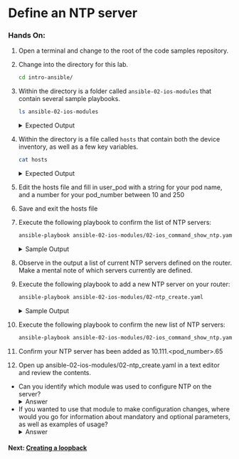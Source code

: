 # Define an NTP server

### Hands On: 

1. Open a terminal and change to the root of the code samples repository.  
1. Change into the directory for this lab.  

    ```bash
    cd intro-ansible/
    ```

1. Within the directory is a folder called `ansible-02-ios-modules` that contain several sample playbooks. 

    ```bash
    ls ansible-02-ios-modules
    ```

    <details>
    <summary> Expected Output </summary>
    <pre>
    02-ios_command_show.yaml
    02-ios_command_show_ntp.yaml
    02-loopback_create.yaml
    02-loopback_delete.yaml
    02-ntp_create.yaml
    02-ntp_delete.yaml
    </pre>
    </details>

1. Within the directory is a file called `hosts` that contain both the device inventory, as well as a few key variables. 

    ```bash
    cat hosts
    ```

    <details>
    <summary> Expected Output </summary>
    <pre>
    [iosxe:vars]
    #user_pod: <insert_unique_string>  # Fill in a unique pod name
    # Fill in a unique pod name
    user_pod = mypod
    pod_number = 10

    [iosxe:children]
    sandbox
    #express

    [sandbox]
    ios-xe-mgmt.cisco.com ansible_port=8181

    [express]
    198.18.134.11  # dcloud pod router #1
    198.18.134.12  # dcloud pod router #2
    </pre>
    </details>


1. Edit the hosts file and fill in user_pod with a string for your pod name, and a number for your pod_number between 10 and 250

1. Save and exit the hosts file

1. Execute the following playbook to confirm the list of NTP servers:

    ```bash
    ansible-playbook ansible-02-ios-modules/02-ios_command_show_ntp.yaml
    ```
    <details>
    <summary> Sample Output </summary>
    <pre>
    PLAY [Sample IOS show ntp for Ansible 2.5] *******************************************************************************************************

    TASK [run show ntp associations] *********************************************************************************************************************
    ok: [ios-xe-mgmt.cisco.com]

    TASK [display value of "myint" variable] *************************************************************************************************************
    ok: [ios-xe-mgmt.cisco.com] => {
        "myntp[\"stdout_lines\"][0]": [
            "address         ref clock       st   when   poll reach  delay  offset   disp",
            " ~10.34.45.56     .INIT.          16      -   1024     0  0.000   0.000 15937.",
            " ~1.1.1.2         .INIT.          16      -   1024     0  0.000   0.000 15937.",
            " * sys.peer, # selected, + candidate, - outlyer, x falseticker, ~ configured"
        ]
    }

    PLAY RECAP *******************************************************************************************************************************************
    ios-xe-mgmt.cisco.com      : ok=2    changed=0    unreachable=0    failed=0
    </pre>
    </details>

1. Observe in the output a list of current NTP servers defined on the router. Make a mental note of which servers currently are defined. 

1. Execute the following playbook to add a new NTP server on your router:

    ```bash
    ansible-playbook ansible-02-ios-modules/02-ntp_create.yaml
    ```

    <details>
    <summary> Sample Output </summary>
    <pre>
    PLAY [Sample IOS NTP config for Ansible 2.5] *********************************************************************************************************

    TASK [set ntp server 10.111.10.65 via CLI] ***********************************************************************************************************
    changed: [ios-xe-mgmt.cisco.com]

    PLAY RECAP *******************************************************************************************************************************************
    ios-xe-mgmt.cisco.com      : ok=1    changed=1    unreachable=0    failed=0

    </pre>
    </details>

1. Execute the following playbook to confirm the new list of NTP servers:

    ```bash
    ansible-playbook ansible-02-ios-modules/02-ios_command_show_ntp.yaml
    ```

1. Confirm your NTP server has been added as 10.111.<pod_number>.65

1. Open up ansible-02-ios-modules/02-ntp_create.yaml in a text editor and review the contents. 
 * Can you identify which module was used to configure NTP on the server? 
    <details>
    <summary> Answer </summary>
    <pre>
    This lab used the ios_config module to execute specific config commands directly onto the device
    </pre>
    </details>
 * If you wanted to use that module to make configuration changes, where would you go for information about mandatory and optional parameters, as well as examples of usage? 
    <details>
    <summary> Answer </summary>
    <pre>
    1. https://docs.ansible.com/ansible/2.5/modules/ios_config_module.html#ios-config-module
    2. execute "ansible-doc ios_config" on your ansible workstation
    </pre>
    </details>



#### Next: [Creating a loopback](3-create-loopback.md)
